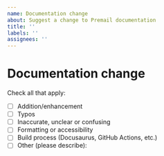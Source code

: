```yaml
---
name: Documentation change
about: Suggest a change to Premail documentation
title: ''
labels: ''
assignees: ''
---
```


# Documentation change

Check all that apply:

- [ ] Addition/enhancement
- [ ] Typos
- [ ] Inaccurate, unclear or confusing
- [ ] Formatting or accessibility
- [ ] Build process (Docusaurus, GitHub Actions, etc.)
- [ ] Other (please describe):

<!-- Summarize your suggested changes below, or open a Pull Request and include
     a link to it here. -->

